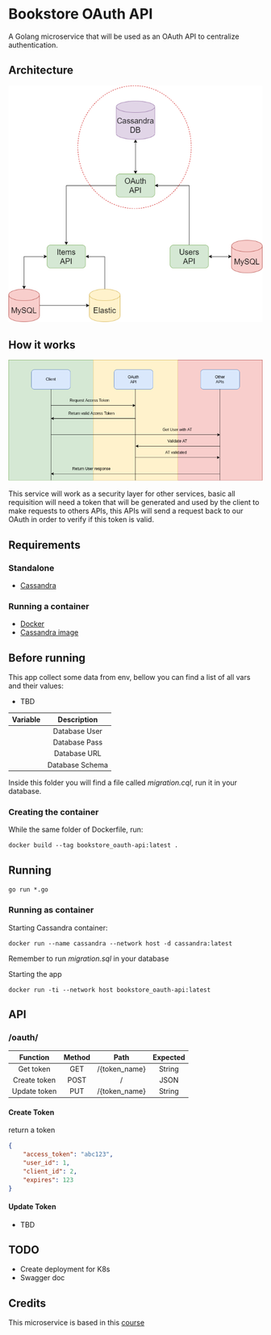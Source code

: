 # Bookstore OAuth API
 
A Golang microservice that will be used as an OAuth API to centralize authentication.

## Architecture

![Arch](./miscs/oauth.png)

## How it works

![OAuth](./miscs/oauth_system.png)

This service will work as a security layer for other services, basic all requisition will need a token that will be generated and used by the client to make requests to others APIs, this APIs will send a request back to our OAuth in order to verify if this token is valid.

## Requirements

### Standalone

* [Cassandra](https://cassandra.apache.org/_/index.html)

### Running a container

* [Docker](https://docs.docker.com/get-docker/)
* [Cassandra image](https://hub.docker.com/_/cassandra)

## Before running

This app collect some data from env, bellow you can find a list of all vars and their values:

* TBD

|       Variable       |   Description   |
|:--------------------:|:---------------:|
|                      |  Database User  |
|                      |  Database Pass  |
|                      |  Database URL   |
|                      | Database Schema |

Inside this folder you will find a file called *migration.cql*, run it in your database.

### Creating the container

While the same folder of Dockerfile, run:

``` shell
docker build --tag bookstore_oauth-api:latest .
```

## Running

``` shell
go run *.go
```

### Running as container

Starting Cassandra container:

``` shell
docker run --name cassandra --network host -d cassandra:latest
```

Remember to run *migration.sql* in your database

Starting the app

``` shell
docker run -ti --network host bookstore_oauth-api:latest
```

## API

### /oauth/

|   Function   | Method |     Path      | Expected |
|:------------:|:------:|:-------------:|:--------:|
|  Get token   |  GET   | /{token_name} |  String  |
| Create token |  POST  |       /       |   JSON   |
| Update token |  PUT   | /{token_name} |  String  |


#### Create Token

return a token

``` json
{
    "access_token": "abc123",
    "user_id": 1,
    "client_id": 2,
    "expires": 123
}
```

#### Update Token

* TBD

## TODO

* Create deployment for K8s
* Swagger doc

## Credits

This microservice is based in this [course](https://www.udemy.com/course/golang-how-to-design-and-build-rest-microservices-in-go/)